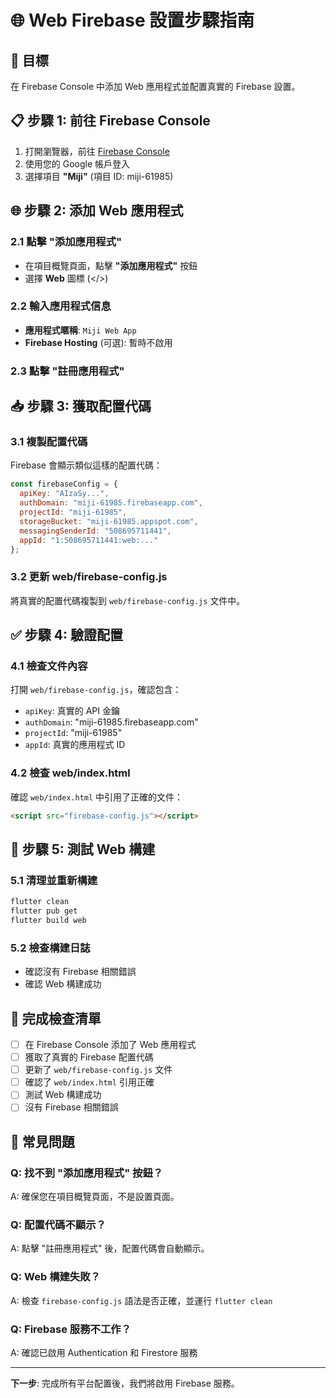 # 🌐 Web Firebase 設置步驟指南

## 🎯 **目標**
在 Firebase Console 中添加 Web 應用程式並配置真實的 Firebase 設置。

## 📋 **步驟 1: 前往 Firebase Console**

1. 打開瀏覽器，前往 [Firebase Console](https://console.firebase.google.com/)
2. 使用您的 Google 帳戶登入
3. 選擇項目 **"Miji"** (項目 ID: miji-61985)

## 🌐 **步驟 2: 添加 Web 應用程式**

### 2.1 點擊 "添加應用程式"
- 在項目概覽頁面，點擊 **"添加應用程式"** 按鈕
- 選擇 **Web** 圖標 (</>)

### 2.2 輸入應用程式信息
- **應用程式暱稱**: `Miji Web App`
- **Firebase Hosting** (可選): 暫時不啟用

### 2.3 點擊 "註冊應用程式"

## 📥 **步驟 3: 獲取配置代碼**

### 3.1 複製配置代碼
Firebase 會顯示類似這樣的配置代碼：
```javascript
const firebaseConfig = {
  apiKey: "AIzaSy...",
  authDomain: "miji-61985.firebaseapp.com",
  projectId: "miji-61985",
  storageBucket: "miji-61985.appspot.com",
  messagingSenderId: "508695711441",
  appId: "1:508695711441:web:..."
};
```

### 3.2 更新 web/firebase-config.js
將真實的配置代碼複製到 `web/firebase-config.js` 文件中。

## ✅ **步驟 4: 驗證配置**

### 4.1 檢查文件內容
打開 `web/firebase-config.js`，確認包含：
- `apiKey`: 真實的 API 金鑰
- `authDomain`: "miji-61985.firebaseapp.com"
- `projectId`: "miji-61985"
- `appId`: 真實的應用程式 ID

### 4.2 檢查 web/index.html
確認 `web/index.html` 中引用了正確的文件：
```html
<script src="firebase-config.js"></script>
```

## 🔧 **步驟 5: 測試 Web 構建**

### 5.1 清理並重新構建
```bash
flutter clean
flutter pub get
flutter build web
```

### 5.2 檢查構建日誌
- 確認沒有 Firebase 相關錯誤
- 確認 Web 構建成功

## 🎉 **完成檢查清單**

- [ ] 在 Firebase Console 添加了 Web 應用程式
- [ ] 獲取了真實的 Firebase 配置代碼
- [ ] 更新了 `web/firebase-config.js` 文件
- [ ] 確認了 `web/index.html` 引用正確
- [ ] 測試 Web 構建成功
- [ ] 沒有 Firebase 相關錯誤

## 🚨 **常見問題**

### Q: 找不到 "添加應用程式" 按鈕？
A: 確保您在項目概覽頁面，不是設置頁面。

### Q: 配置代碼不顯示？
A: 點擊 "註冊應用程式" 後，配置代碼會自動顯示。

### Q: Web 構建失敗？
A: 檢查 `firebase-config.js` 語法是否正確，並運行 `flutter clean`

### Q: Firebase 服務不工作？
A: 確認已啟用 Authentication 和 Firestore 服務

---

**下一步**: 完成所有平台配置後，我們將啟用 Firebase 服務。
